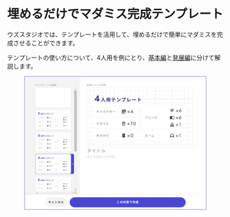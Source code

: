 # 埋めるだけでマダミス完成テンプレート

ウズスタジオでは、テンプレートを活用して、埋めるだけで簡単にマダミスを完成させることができます。

テンプレートの使い方について、4人用を例にとり、[基本編](basic.md)と[発展編](advanced.md)に分けて解説します。

<figure><img src="../../.gitbook/assets/image (22).png" alt=""><figcaption></figcaption></figure>
